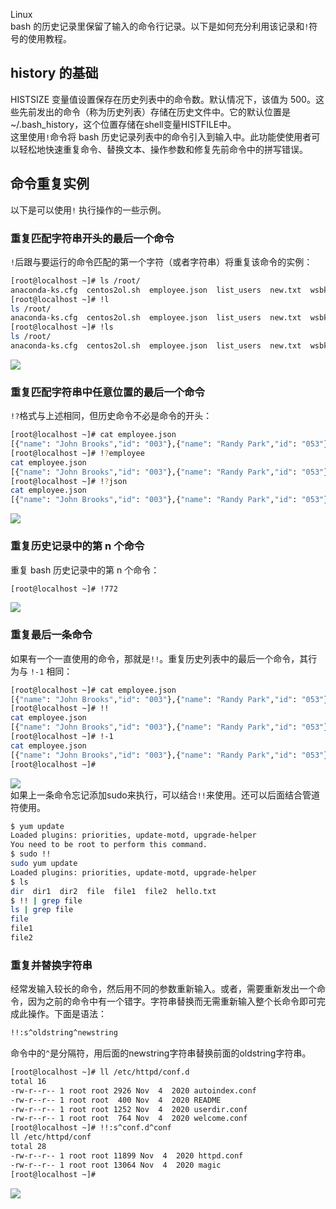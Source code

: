 Linux<br />bash 的历史记录里保留了输入的命令行记录。以下是如何充分利用该记录和`!`符号的使用教程。
<a name="ZOmsL"></a>
## history 的基础
HISTSIZE 变量值设置保存在历史列表中的命令数。默认情况下，该值为 500。这些先前发出的命令（称为历史列表）存储在历史文件中。它的默认位置是~/.bash_history，这个位置存储在shell变量HISTFILE中。<br />这里使用`!`命令将 bash 历史记录列表中的命令引入到输入中。此功能使使用者可以轻松地快速重复命令、替换文本、操作参数和修复先前命令中的拼写错误。
<a name="QGBOV"></a>
## 命令重复实例
以下是可以使用`!` 执行操作的一些示例。
<a name="NNvib"></a>
### 重复匹配字符串开头的最后一个命令
`!`后跟与要运行的命令匹配的第一个字符（或者字符串）将重复该命令的实例：
```bash
[root@localhost ~]# ls /root/
anaconda-ks.cfg  centos2ol.sh  employee.json  list_users  new.txt  wsbkuplog.txt
[root@localhost ~]# !l
ls /root/
anaconda-ks.cfg  centos2ol.sh  employee.json  list_users  new.txt  wsbkuplog.txt
[root@localhost ~]# !ls
ls /root/
anaconda-ks.cfg  centos2ol.sh  employee.json  list_users  new.txt  wsbkuplog.txt
```
![](https://cdn.nlark.com/yuque/0/2022/png/396745/1655014720511-63f98596-03b8-4463-ab0a-eb694f35b7a7.png#clientId=uf9878ad8-9a2a-4&from=paste&id=u98b14eb6&originHeight=179&originWidth=754&originalType=url&ratio=1&rotation=0&showTitle=false&status=done&style=none&taskId=u8be98137-e5b3-45e8-b638-909bc3a8a6e&title=)
<a name="MPFX9"></a>
### 重复匹配字符串中任意位置的最后一个命令
`!?`格式与上述相同，但历史命令不必是命令的开头：
```bash
[root@localhost ~]# cat employee.json 
[{"name": "John Brooks","id": "003"},{"name": "Randy Park","id": "053"},{"name": "Todd Gray","id": "009"}]
[root@localhost ~]# !?employee
cat employee.json 
[{"name": "John Brooks","id": "003"},{"name": "Randy Park","id": "053"},{"name": "Todd Gray","id": "009"}]
[root@localhost ~]# !?json
cat employee.json 
[{"name": "John Brooks","id": "003"},{"name": "Randy Park","id": "053"},{"name": "Todd Gray","id": "009"}]
```
![](https://cdn.nlark.com/yuque/0/2022/png/396745/1655014720641-5163229a-9bf9-40bb-86fe-cd0af7145568.png#clientId=uf9878ad8-9a2a-4&from=paste&id=u6a92e0bc&originHeight=199&originWidth=891&originalType=url&ratio=1&rotation=0&showTitle=false&status=done&style=none&taskId=uc79ad5cc-3dbf-4cf2-a6ed-bf3b89c090c&title=)
<a name="FcrgV"></a>
### 重复历史记录中的第 n 个命令
重复 bash 历史记录中的第 n 个命令：
```bash
[root@localhost ~]# !772
```
![](https://cdn.nlark.com/yuque/0/2022/png/396745/1655014720637-dc75a58a-40e8-4d03-8881-6db4fee90e56.png#clientId=uf9878ad8-9a2a-4&from=paste&id=u1e865816&originHeight=461&originWidth=595&originalType=url&ratio=1&rotation=0&showTitle=false&status=done&style=none&taskId=uf02424f1-a0f7-49bd-86f2-ac6865d4f77&title=)
<a name="mJMer"></a>
### 重复最后一条命令
如果有一个一直使用的命令，那就是`!!`。重复历史列表中的最后一个命令，其行为与 `!-1` 相同：
```bash
[root@localhost ~]# cat employee.json 
[{"name": "John Brooks","id": "003"},{"name": "Randy Park","id": "053"},{"name": "Todd Gray","id": "009"}]
[root@localhost ~]# !!
cat employee.json 
[{"name": "John Brooks","id": "003"},{"name": "Randy Park","id": "053"},{"name": "Todd Gray","id": "009"}]
[root@localhost ~]# !-1
cat employee.json 
[{"name": "John Brooks","id": "003"},{"name": "Randy Park","id": "053"},{"name": "Todd Gray","id": "009"}]
[root@localhost ~]# 
```
![](https://cdn.nlark.com/yuque/0/2022/png/396745/1655014720677-0329611a-d542-4f76-bc70-53929ebe9e4c.png#clientId=uf9878ad8-9a2a-4&from=paste&id=u3439c3a6&originHeight=176&originWidth=889&originalType=url&ratio=1&rotation=0&showTitle=false&status=done&style=none&taskId=u90917a92-68b1-4c65-9039-da9435de411&title=)<br />如果上一条命令忘记添加sudo来执行，可以结合`!!`来使用。还可以后面结合管道符使用。
```bash
$ yum update
Loaded plugins: priorities, update-motd, upgrade-helper
You need to be root to perform this command.
$ sudo !!
sudo yum update
Loaded plugins: priorities, update-motd, upgrade-helper
$ ls
dir  dir1  dir2  file  file1  file2  hello.txt
$ !! | grep file
ls | grep file
file
file1
file2
```
<a name="hbY90"></a>
### 重复并替换字符串
经常发输入较长的命令，然后用不同的参数重新输入。或者，需要重新发出一个命令，因为之前的命令中有一个错字。字符串替换而无需重新输入整个长命令即可完成此操作。下面是语法：
```bash
!!:s^oldstring^newstring
```
命令中的`^`是分隔符，用后面的newstring字符串替换前面的oldstring字符串。
```bash
[root@localhost ~]# ll /etc/httpd/conf.d
total 16
-rw-r--r-- 1 root root 2926 Nov  4  2020 autoindex.conf
-rw-r--r-- 1 root root  400 Nov  4  2020 README
-rw-r--r-- 1 root root 1252 Nov  4  2020 userdir.conf
-rw-r--r-- 1 root root  764 Nov  4  2020 welcome.conf
[root@localhost ~]# !!:s^conf.d^conf
ll /etc/httpd/conf
total 28
-rw-r--r-- 1 root root 11899 Nov  4  2020 httpd.conf
-rw-r--r-- 1 root root 13064 Nov  4  2020 magic
[root@localhost ~]# 
```
![](https://cdn.nlark.com/yuque/0/2022/png/396745/1655014720778-6c59b201-4939-4584-9059-f2b67c1d7c27.png#clientId=uf9878ad8-9a2a-4&from=paste&id=ue836d2e4&originHeight=222&originWidth=507&originalType=url&ratio=1&rotation=0&showTitle=false&status=done&style=none&taskId=u1074216c-b4a1-4c73-ad9c-4b0b339f341&title=)
